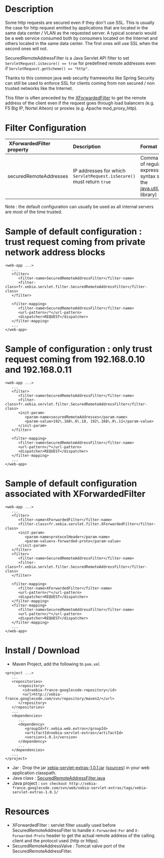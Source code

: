 # Description #

Some http requests are secured even if they don't use SSL. This is usually the case for http request emitted by applications that are located in the same data center / VLAN as the requested server. A typical scenario would be a web service consumed both by consumers located on the Internet and others located in the same data center. The first ones will use SSL when the second ones will not.

SecuredRemoteAddressFilter is a Java Servlet API filter to set `ServletRequest.isSecure() == true` for predefined remote addresses even if `ServletRequest.getScheme() == "http"`.

Thanks to this common java web security frameworks like Spring Security can still be used to enforce SSL for clients coming from non secured / non trusted networks like the Internet.

This filter is often preceded by the [XForwardedFilter](XForwardedFilter.md) to get the remote address of the client even if the request goes through load balancers (e.g. F5 Big IP, Nortel Alteon) or proxies (e.g. Apache mod\_proxy\_http).


# Filter Configuration #

| **XForwardedFilter property** | **Description** | **Format** | **Default value** |
|:------------------------------|:----------------|:-----------|:------------------|
| securedRemoteAddresses        | IP addresses for which `ServletRequest.isSecure()` must return `true` | Comma delimited list of regular expressions (in the syntax supported by the [java.util.regex.Pattern](http://java.sun.com/javase/6/docs/api/java/util/regex/Pattern.html) library) | Class A, B and C [private network IP address blocks](http://en.wikipedia.org/wiki/Private_network) : 10\.\d{1,3}\.\d{1,3}\.\d{1,3}, 192\.168\.\d{1,3}\.\d{1,3}, 172\\.(?:1[6-9]|2\\d|3[0-1]).\\d{1,3}.\\d{1,3}, 169\.254\.\d{1,3}\.\d{1,3}, 127\.\d{1,3}\.\d{1,3}\.\d{1,3} |

Note : the default configuration can usually be used as all internal servers are most of the time trusted.

# Sample of default configuration : trust request coming from private network address blocks #

```
<web-app ...>
   ...
   <filter>
      <filter-name>SecuredRemoteAddressFilter</filter-name>
      <filter-class>fr.xebia.servlet.filter.SecuredRemoteAddressFilter</filter-class>
   </filter>
 
   <filter-mapping>
      <filter-name>SecuredRemoteAddressFilter</filter-name>
      <url-pattern>/*</url-pattern>
      <dispatcher>REQUEST</dispatcher>
   </filter-mapping>
   ...
</web-app>
```

# Sample of configuration : only trust request coming from 192.168.0.10 and 192.168.0.11 #

```
<web-app ...>
   ...
   <filter>
      <filter-name>SecuredRemoteAddressFilter</filter-name>
      <filter-class>fr.xebia.servlet.filter.SecuredRemoteAddressFilter</filter-class>
      <init-param>
         <param-name>securedRemoteAddresses</param-name>
         <param-value>192\.168\.0\.10, 192\.168\.0\.11</param-value>
      </init-param>
   </filter>
 
   <filter-mapping>
      <filter-name>SecuredRemoteAddressFilter</filter-name>
      <url-pattern>/*</url-pattern>
      <dispatcher>REQUEST</dispatcher>
   </filter-mapping>
   ...
</web-app>
```

# Sample of default configuration associated with XForwardedFilter #

```
<web-app ...>
   ...
   <filter>
      <filter-name>XForwardedFilter</filter-name>
      <filter-class>fr.xebia.servlet.filter.XForwardedFilter</filter-class>
      <init-param>
         <param-name>protocolHeader</param-name>
         <param-value>x-forwarded-proto</param-value>
      </init-param>
   </filter>
   <filter>
      <filter-name>SecuredRemoteAddressFilter</filter-name>
      <filter-class>fr.xebia.servlet.filter.SecuredRemoteAddressFilter</filter-class>
   </filter>
 
   <filter-mapping>
      <filter-name>XForwardedFilter</filter-name>
      <url-pattern>/*</url-pattern>
      <dispatcher>REQUEST</dispatcher>
   </filter-mapping>
   <filter-mapping>
      <filter-name>SecuredRemoteAddressFilter</filter-name>
      <url-pattern>/*</url-pattern>
      <dispatcher>REQUEST</dispatcher>
   </filter-mapping>
   ...
</web-app>
```

# Install / Download #
  * Maven Project, add the following to `pom.xml`
```
<project ...>
   ...
   <repositories>
      <repository>
      	<id>xebia-france-googlecode-repository</id>
      	<url>http://xebia-france.googlecode.com/svn/repository/maven2/</url>
      </repository>
   </repositories>
   ...
   <dependencies>
      ...
      <dependency>
         <groupId>fr.xebia.web.extras</groupId>
         <artifactId>xebia-servlet-extras</artifactId>
         <version>1.0.1</version>
      </dependency>
      ...
   </dependencies>
   ...
</project>
```
  * Jar : Drop the jar [xebia-servlet-extras-1.0.1.jar](http://xebia-france.googlecode.com/files/xebia-servlet-extras-1.0.1.jar) ([sources](http://xebia-france.googlecode.com/files/xebia-servlet-extras-1.0.1-sources.jar)) in your web application classpath.
  * Java class : [SecuredRemoteAddressFilter.java](http://xebia-france.googlecode.com/svn/web/xebia-servlet-extras/tags/xebia-servlet-extras-1.0.1/src/main/java/fr/xebia/servlet/filter/SecuredRemoteAddressFilter.java)
  * Java project : `svn checkout http://xebia-france.googlecode.com/svn/web/xebia-servlet-extras/tags/xebia-servlet-extras-1.0.1/`

# Resources #

  * XForwardedFilter : servlet filter usually used before SecuredRemoteAddressFilter to handle `X-Forwarded-For` and `X-Forwarded-Proto` header to get the actual remote address of the calling client and the protocol used (http or https).
  * SecuredRemoteAddressValve : Tomcat valve port of the SecuredRemoteAddressFilter.
